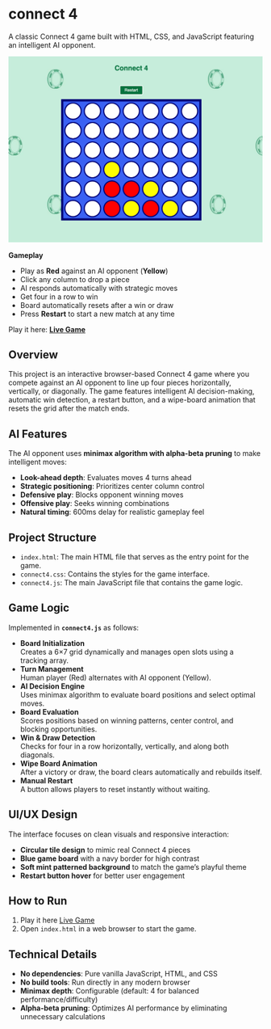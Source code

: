 # connect 4

A classic Connect 4 game built with HTML, CSS, and JavaScript featuring an intelligent AI opponent.

<div align="center">
  <img src="https://github.com/annagornyitzki/connect4/blob/main/connect4-gameplay.png?raw=true" width="550"/>
</div>

**Gameplay**
- Play as **Red** against an AI opponent (**Yellow**)
- Click any column to drop a piece  
- AI responds automatically with strategic moves
- Get four in a row to win  
- Board automatically resets after a win or draw  
- Press **Restart** to start a new match at any time

Play it here: **[Live Game](https://annagornyitzki.github.io/connect4/)**

## Overview
This project is an interactive browser-based Connect 4 game where you compete against an AI opponent to line up four pieces horizontally, vertically, or diagonally. The game features intelligent AI decision-making, automatic win detection, a restart button, and a wipe-board animation that resets the grid after the match ends.

## AI Features
The AI opponent uses **minimax algorithm with alpha-beta pruning** to make intelligent moves:
- **Look-ahead depth**: Evaluates moves 4 turns ahead
- **Strategic positioning**: Prioritizes center column control
- **Defensive play**: Blocks opponent winning moves
- **Offensive play**: Seeks winning combinations
- **Natural timing**: 600ms delay for realistic gameplay feel
  
## Project Structure
- `index.html`: The main HTML file that serves as the entry point for the game.
- `connect4.css`: Contains the styles for the game interface.
- `connect4.js`: The main JavaScript file that contains the game logic.

## Game Logic
Implemented in **`connect4.js`** as follows:
- **Board Initialization**  
  Creates a 6×7 grid dynamically and manages open slots using a tracking array.
- **Turn Management**  
  Human player (Red) alternates with AI opponent (Yellow).
- **AI Decision Engine**  
  Uses minimax algorithm to evaluate board positions and select optimal moves.
- **Board Evaluation**  
  Scores positions based on winning patterns, center control, and blocking opportunities.
- **Win & Draw Detection**  
  Checks for four in a row horizontally, vertically, and along both diagonals.
- **Wipe Board Animation**  
  After a victory or draw, the board clears automatically and rebuilds itself.
- **Manual Restart**  
  A button allows players to reset instantly without waiting.

## UI/UX Design

The interface focuses on clean visuals and responsive interaction:

- **Circular tile design** to mimic real Connect 4 pieces  
- **Blue game board** with a navy border for high contrast  
- **Soft mint patterned background** to match the game’s playful theme  
- **Restart button hover** for better user engagement

## How to Run

1. Play it here [Live Game](https://annagornyitzki.github.io/connect4/)
2. Open `index.html` in a web browser to start the game.

## Technical Details
- **No dependencies**: Pure vanilla JavaScript, HTML, and CSS
- **No build tools**: Run directly in any modern browser
- **Minimax depth**: Configurable (default: 4 for balanced performance/difficulty)
- **Alpha-beta pruning**: Optimizes AI performance by eliminating unnecessary calculations
